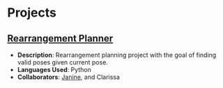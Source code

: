 # Projects

## [Rearrangement Planner](https://github.com/JSJ9/FRI_Arrangement_Plan)
- **Description**: Rearrangement planning project with the goal of finding valid poses given current pose.
- **Languages Used**: Python
- **Collaborators**: [Janine](https://github.com/JSJ9), and Clarissa
<!-- - **Link to live project or demo**: (Optional) If you have a demo or live version of the project, link it here.-->



<!--
**linh567/linh567** is a ✨ _special_ ✨ repository because its `README.md` (this file) appears on your GitHub profile.

Here are some ideas to get you started:

- 🔭 I’m currently working on ...
- 🌱 I’m currently learning ...
- 👯 I’m looking to collaborate on ...
- 🤔 I’m looking for help with ...
- 💬 Ask me about ...
- 📫 How to reach me: ...
- 😄 Pronouns: ...
- ⚡ Fun fact: ...
-->
